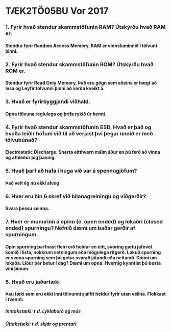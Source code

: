 # TÆK2TÖ05BU Vor 2017

### 1. Fyrir hvað stendur skammstöfunin RAM? Útskýrðu hvað RAM er.
#### Stendur fyrir Random Access Memory, RAM er vinnsluminnið í tölvuni þinni.

### 2. Fyrir hvað stendur skammstöfunin ROM? Útskýrðu hvað ROM er.
#### Stendur fyrir Read Only Memory, Það eru gögn sem aðeins er hægt að lesa og Leyfir tölvunni þinni að verða kveikt á.
### 3. Hvað er fyrirbyggjandi viðhald.
#### Opna tölvuna reglulega og þrífa rykið úr henni.
### 4. Fyrir hvað stendur skammstöfunin ESD, Hvað er það og hvaða leiðir höfum við til að verjast því þegar unnið er með tölvubúnað?
#### Electrostatic Discharge. Snerta eitthvern málm áður en þú ferð að vinna og afhleður þig þannig.
### 5. Hvað þarf að hafa í huga við var á spennugjöfum?
#### Það veit ég nú ekki alveg
### 6. Hver eru hin 6 skref við bilanagreiningu og viðgerðir?
#### Svara þessu seinna.
### 7. Hver er munurinn á opinn (e. open ended) og lokaðri (closed ended) spurningu? Nefnið dæmi um báðar gerðir af spurningum.
#### Opin spurning þarfnast fleiri orð heldur en eitt, svöring gætu jafnvel komið í lista, nokkrum setningum eða mögulega ritgerð. Lokuð spurning er svona spurning sem þú getur svarað játandi eða neitandi. Dæmi um lokaða: Líður þér betur í dag? Dæmi um opna: Hvernig kynntist þú besta vini þínum.
### 8. Hvað eru jaðartæki
#### Þau tæki sem eru ekki inní tölvunni sjálfri heldur fyrir utan vélina. Flokkast í tvennt: 
##### Inntakstæki: t.d. Lyklaborð og mús
##### Úttakstæki: t.d. skjár og prentari.
